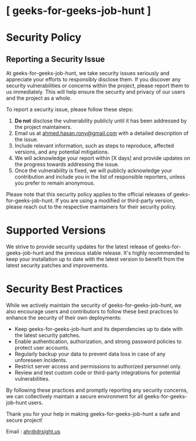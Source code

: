 # [ geeks-for-geeks-job-hunt ]

# Security Policy

## Reporting a Security Issue

At geeks-for-geeks-job-hunt, we take security issues seriously and appreciate your efforts to responsibly disclose them. If you discover any security vulnerabilities or concerns within the project, please report them to us immediately. This will help ensure the security and privacy of our users and the project as a whole.

To report a security issue, please follow these steps:

1. **Do not** disclose the vulnerability publicly until it has been addressed by the project maintainers.
2. Email us at [ahmed.hasan.rony@gmail.com](mailto:ahmed.hasan.rony@gmail.com) with a detailed description of the issue.
3. Include relevant information, such as steps to reproduce, affected versions, and any potential mitigations.
4. We will acknowledge your report within [X days] and provide updates on the progress towards addressing the issue.
5. Once the vulnerability is fixed, we will publicly acknowledge your contribution and include you in the list of responsible reporters, unless you prefer to remain anonymous.

Please note that this security policy applies to the official releases of geeks-for-geeks-job-hunt. If you are using a modified or third-party version, please reach out to the respective maintainers for their security policy.

# Supported Versions

We strive to provide security updates for the latest release of geeks-for-geeks-job-hunt and the previous stable release. It's highly recommended to keep your installation up to date with the latest version to benefit from the latest security patches and improvements.

# Security Best Practices

While we actively maintain the security of geeks-for-geeks-job-hunt, we also encourage users and contributors to follow these best practices to enhance the security of their own deployments:

- Keep geeks-for-geeks-job-hunt and its dependencies up to date with the latest security patches.
- Enable authentication, authorization, and strong password policies to protect user accounts.
- Regularly backup your data to prevent data loss in case of any unforeseen incidents.
- Restrict server access and permissions to authorized personnel only.
- Review and test custom code or third-party integrations for potential vulnerabilities.

By following these practices and promptly reporting any security concerns, we can collectively maintain a secure environment for all geeks-for-geeks-job-hunt users.

Thank you for your help in making geeks-for-geeks-job-hunt a safe and secure project!

Email : [ahr@drsight.us](mailto:ahr@drsight.us)


